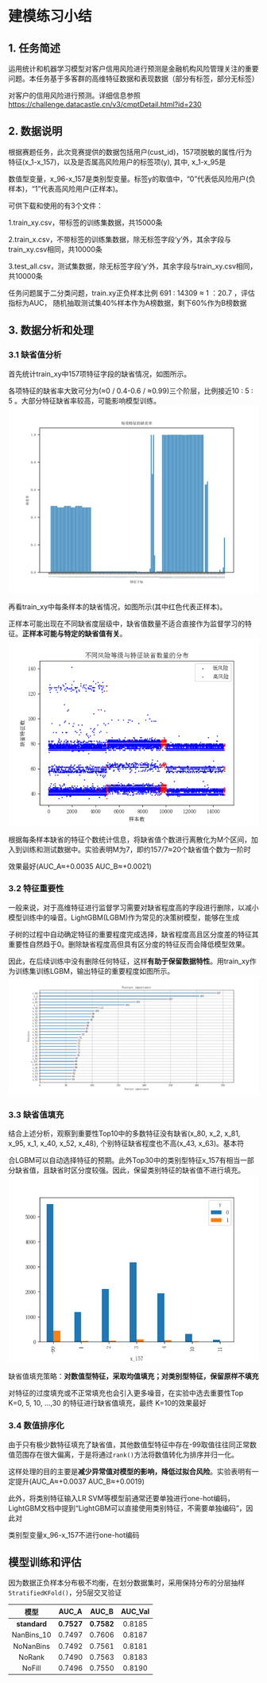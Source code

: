 # 建模练习小结 
## 1. 任务简述
运用统计和机器学习模型对客户信用风险进行预测是金融机构风险管理关注的重要问题。本任务基于多客群的高维特征数据和表现数据（部分有标签，部分无标签）

对客户的信用风险进行预测。详细信息参照  https://challenge.datacastle.cn/v3/cmptDetail.html?id=230

## 2. 数据说明
根据赛题任务，此次竞赛提供的数据包括用户(cust_id)，157项脱敏的属性/行为特征(x_1-x_157)，以及是否属高风险用户的标签项(y), 其中, x_1-x_95是

数值型变量，x_96-x_157是类别型变量。标签y的取值中，“0”代表低风险用户(负样本)，“1”代表高风险用户(正样本)。

可供下载和使用的有3个文件： 

1.train_xy.csv，带标签的训练集数据，共15000条 

2.train_x.csv，不带标签的训练集数据，除无标签字段‘y’外，其余字段与train_xy.csv相同，共10000条 

3.test_all.csv，测试集数据，除无标签字段‘y’外，其余字段与train_xy.csv相同，共10000条

任务问题属于二分类问题，train.xy正负样本比例 691 : 14309 ≈ 1 ：20.7 ，评估指标为AUC， 随机抽取测试集40%样本作为A榜数据，剩下60%作为B榜数据

##  3. 数据分析和处理
### 3.1 缺省值分析
首先统计train_xy中157项特征字段的缺省情况，如图所示。

各项特征的缺省率大致可分为(≈0 / 0.4-0.6 / ≈0.99)三个阶层，比例接近10 : 5 : 5 。大部分特征缺省率较高，可能影响模型训练。
![每项特征的缺省率](img/每项特征的缺省率.png)

再看train_xy中每条样本的缺省情况，如图所示(其中红色代表正样本)。

正样本可能出现在不同缺省度层级中，缺省值数量不适合直接作为监督学习的特征。**正样本可能与特定的缺省值有关**。
![风险等级与缺省值数量](img/风险等级与缺省值数量.png)

根据每条样本缺省的特征个数统计信息，将缺省值个数进行离散化为M个区间，加入到训练和测试数据中。实验表明M为7，即约157/7≈20个缺省值个数为一阶时

效果最好(AUC_A≈+0.0035 AUC_B≈+0.0021)


### 3.2 特征重要性
一般来说，对于高维特征进行监督学习需要对缺省程度高的字段进行删除，以减小模型训练中的噪音。LightGBM(LGBM)作为常见的决策树模型，能够在生成

子树的过程中自动确定特征的重要程度完成选择，缺省程度高且区分度差的特征其重要性自然趋于0。删除缺省程度高但具有区分度的特征反而会降低模型效果。

因此，在后续训练中没有删除任何特征，这样**有助于保留数据特性**。用train_xy作为训练集训练LGBM，输出特征的重要程度如图所示。
![LGBM特征重要性top30](img/LGBM特征重要性top30.png)

### 3.3 缺省值填充
结合上述分析，观察到重要性Top10中的多数特征没有缺省(x_80, x_2, x_81, x_95, x_1, x_40, x_52, x_48), 个别特征缺省程度也不高(x_43, x_63)。基本符

合LGBM可以自动选择特征的预期。此外Top30中的类别型特征x_157有相当一部分缺省值，且缺省时区分度较强。因此，保留类别特征的缺省值不进行填充。
![x_157&y](img/x_157&y.png)

缺省值填充策略：**对数值型特征，采取均值填充；对类别型特征，保留原样不填充**

对特征的过度填充或不正常填充也会引入更多噪音，在实验中选去重要性Top K=0, 5, 10, ...,30 的特征进行缺省值填充，最终 K=10的效果最好

### 3.4 数值排序化
由于只有极少数特征填充了缺省值，其他数值型特征中存在-99取值往往同正常数值范围存在很大偏离，于是将通过`rank()`方法将数值转化为排序并归一化。

这样处理的目的主要是**减少异常值对模型的影响，降低过拟合风险**。实验表明有一定提升(AUC_A≈+0.0037 AUC_B≈+0.0019)

此外，将类别特征输入LR SVM等模型前通常还要单独进行one-hot编码，LightGBM文档中提到“LightGBM可以直接使用类别特征，不需要单独编码”，因此对

类别型变量x_96-x_157不进行one-hot编码

## 模型训练和评估
因为数据正负样本分布极不均衡，在划分数据集时，采用保持分布的分层抽样`StratifiedKFold()`，分5层交叉验证

| 模型 | AUC_A | AUC_B | AUC_Val|
|:-:|:-:|:-:|:-:|
|**standard**|**0.7527**|**0.7582**|0.8185|
|NanBins_10|0.7497|0.7606|0.8187|
|NoNanBins|0.7492|0.7561|0.8181|
|NoRank|0.7490|0.7563|0.8183|
|NoFill|0.7496|0.7550|0.8190|





```python

```
